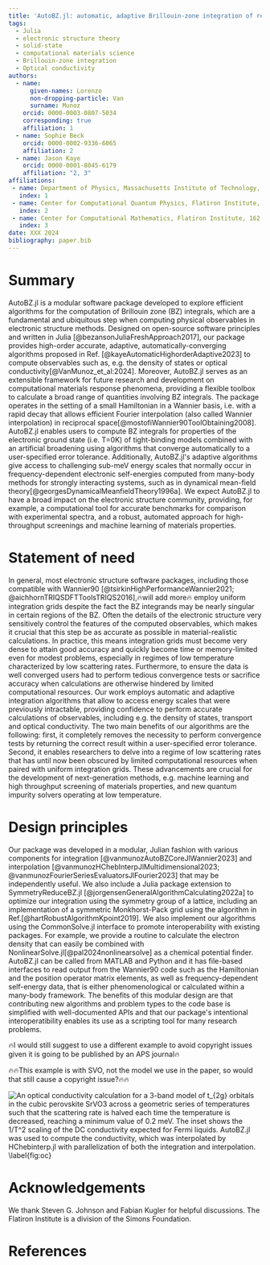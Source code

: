 ```yaml
---
title: 'AutoBZ.jl: automatic, adaptive Brillouin-zone integration of response functions using Wannier interpolation'
tags:
  - Julia
  - electronic structure theory
  - solid-state
  - computational materials science
  - Brillouin-zone integration
  - Optical conductivity
authors:
  - name:
      given-names: Lorenzo
      non-dropping-particle: Van
      surname: Munoz
    orcid: 0000-0003-0807-5034
    corresponding: true
    affiliation: 1
  - name: Sophie Beck
    orcid: 0000-0002-9336-6065
    affiliation: 2
  - name: Jason Kaye
    orcid: 0000-0001-8045-6179
    affiliation: "2, 3"
affiliations:
 - name: Department of Physics, Massachusetts Institute of Technology, 77 Massachusetts Avenue, Cambridge, MA 02139, USA
   index: 1
 - name: Center for Computational Quantum Physics, Flatiron Institute, 162 5th Avenue, New York, NY 10010, USA
   index: 2
 - name: Center for Computational Mathematics, Flatiron Institute, 162 5th Avenue, New York, NY 10010, USA
   index: 3
date: XXX 2024
bibliography: paper.bib
---
```


# Summary


AutoBZ.jl is a modular software package developed to explore efficient algorithms for the computation of Brillouin zone (BZ) integrals, which are a fundamental and ubiquitous step when computing physical observables in electronic structure methods.
Designed on open-source software principles and written in Julia [@bezansonJuliaFreshApproach2017], our package provides high-order accurate, adaptive, automatically-converging algorithms proposed in Ref. [@kayeAutomaticHighorderAdaptive2023] to compute observables such as, e.g. the density of states or optical conductivity[@VanMunoz_et_al:2024].
Moreover, AutoBZ.jl serves as an extensible framework for future research and development on computational materials response phenomena, providing a flexible toolbox to calculate a broad range of quantities involving BZ integrals.
The package operates in the setting of a small Hamiltonian in a Wannier basis, i.e. with a rapid decay that allows efficient Fourier interpolation (also called Wannier interpolation) in reciprocal space[@mostofiWannier90ToolObtaining2008].
AutoBZ.jl enables users to compute BZ integrals for properties of the electronic ground state (i.e. T=0K) of tight-binding models combined with an artificial broadening using algorithms that converge automatically to a user-specified error tolerance.
Additionally, AutoBZ.jl's adaptive algorithms give access to challenging sub-meV energy scales that normally occur in frequency-dependent electronic self-energies computed from many-body methods for strongly interacting systems, such as in dynamical mean-field theory[@georgesDynamicalMeanfieldTheory1996a].
We expect AutoBZ.jl to have a broad impact on the electronic structure community, providing, for example, a computational tool for accurate benchmarks for comparison with experimental spectra, and a robust, automated approach for high-throughput screenings and machine learning of materials properties.

<!---
and our goal is to use it to study strongly
interacting systems
with sufficient energy resolution, i.e. sub-meV, to elucidate the various
effects of interactions, dispersion, and spin-orbit coupling. In particular, we
believe the DMFT  community will benefit
from this package, either as a post-processing tool for experimental
predictions, such as the calculation presented in \autoref{fig:oc}, or as an
inner-loop calculation, such as for ensuring charge self-consistency.
-->

# Statement of need

<!---
In recent years, DFT codes combined with tools such as Wannier90
[@mostofiWannier90ToolObtaining2008]
have enabled high-throughput materials searches by robustly calculating the
electronic structure of crystalline solids from first principles
[@vitaleAutomatedHighthroughputWannierisation2020]. To
compare theory and experiment, the last step in predicting the electronic and
optical properties of these solids is calculating Brillouin-zone (BZ) integrals
to obtain quantities
such as the dielectric function, the density of states, and the Hall
conductivity.
-->

In general, most electronic structure software packages, including those compatible with Wannier90 [@tsirkinHighPerformanceWannier2021; @aichhornTRIQSDFTToolsTRIQS2016],🔥will add more🔥 employ uniform integration grids despite the fact the BZ integrands may be nearly singular in certain regions of the BZ.
Often the details of the electronic structure very sensitively control the features of the computed observables, which makes it crucial that this step be as accurate as possible in material-realistic calculations. 
In practice, this means integration grids must become very dense to attain good accuracy and quickly become time or memory-limited even for modest problems, especially in regimes of low temperature characterized by low scattering rates.
Furthermore, to ensure the data is well converged users had to perform tedious convergence tests or sacrifice accuracy when calculations are otherwise hindered by limited computational resources.
Our work employs automatic and adaptive integration algorithms that allow to access energy scales that were previously intractable, providing confidence to perform accurate calculations of observables, including e.g. the density of states, transport and optical conductivity.
The two main benefits of our algorithms are the following: first, it completely removes the necessity to perform convergence tests by returning the correct result within a user-specified error tolerance.
Second, it enables researchers to delve into a regime of low scattering rates that has until now been obscured by limited computational resources when paired with uniform integration grids.
These advancements are crucial for the development of next-generation methods, e.g. machine learning and high throughput screening of materials properties, and new quantum impurity solvers operating at low temperature.

# Design principles

Our package was developed in a modular, Julian fashion with various components for integration [@vanmunozAutoBZCoreJlWannier2023] and interpolation [@vanmunozHChebInterpJlMultidimensional2023; @vanmunozFourierSeriesEvaluatorsJlFourier2023] that may be independently useful.
We also include a Julia package extension to SymmetryReduceBZ.jl [@jorgensenGeneralAlgorithmCalculating2022a] to optimize our integration using the symmetry group of a lattice, including an
implementation of a symmetric Monkhorst-Pack grid using the algorithm in Ref.[@hartRobustAlgorithmKpoint2019].
We also implement our algorithms using the CommonSolve.jl interface to promote interoperability with existing packages.
For example, we provide a routine to calculate the electron density that can easily be combined with NonlinearSolve.jl[@pal2024nonlinearsolve] as a chemical potential finder.
AutoBZ.jl can be called from MATLAB and Python and it has file-based interfaces to read output from the Wannier90 code such as the Hamiltonian and the position operator matrix elements, as well as frequency-dependent self-energy data, that is either phenomenological or calculated within a many-body framework.
The benefits of this modular design are that contributing new algorithms and problem types to the code base is simplified with well-documented APIs and that our package's intentional interoperatibility enables its use as a scripting tool for many research problems.

🔥I would still suggest to use a different example to avoid copyright issues given it is going to be published by an APS journal🔥

🔥🔥This example is with SVO, not the model we use in the paper, so would that still cause a copyright issue?🔥🔥

![An optical conductivity calculation for a 3-band model of $t_{2g}$ orbitals in
the cubic perovskite SrVO3 across a geometric
series of temperatures such that the scattering rate is halved each time the
temperature is decreased, reaching a minimum value of 0.2 meV. 
The inset shows the $1/T^2$ scaling of the DC conductivity expected for Fermi liquids.
AutoBZ.jl
was used to compute the conductivity, which was interpolated by HChebinterp.jl
with parallelization of both the integration and interpolation. \label{fig:oc}](oc_fermiliquid.png)

# Acknowledgements

We thank Steven G. Johnson and Fabian Kugler for helpful discussions.
The Flatiron Institute is a division of the Simons Foundation. 

# References
